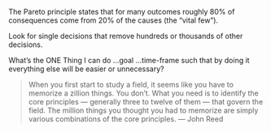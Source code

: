 The Pareto principle states that for many outcomes roughly 80% of consequences come from 20% of the causes (the “vital few”).

Look for single decisions that remove hundreds or thousands of other decisions.

What’s the ONE Thing I can do ...goal ...time-frame such that by doing it everything else will be easier or unnecessary?

> When you first start to study a field, it seems like you have to memorize a zillion things. You don’t. What you need is to identify the core principles — generally three to twelve of them — that govern the field. The million things you thought you had to memorize are simply various combinations of the core principles. — John Reed


